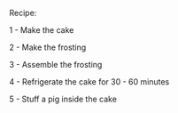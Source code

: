 Recipe:

1 - Make the cake

2 - Make the frosting

3 - Assemble the frosting

4 - Refrigerate the cake for 30 - 60 minutes

5 - Stuff a pig inside the cake